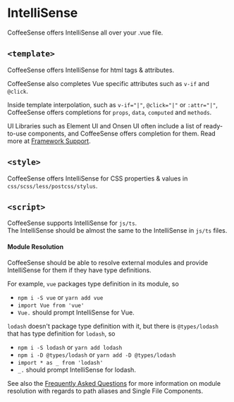 # IntelliSense

CoffeeSense offers IntelliSense all over your .vue file.

## `<template>`

CoffeeSense offers IntelliSense for html tags & attributes.

CoffeeSense also completes Vue specific attributes such as `v-if` and `@click`.

Inside template interpolation, such as `v-if="|"`, `@click="|"` or `:attr="|"`, CoffeeSense offers completions for `props`, `data`, `computed` and `methods`.

UI Libraries such as Element UI and Onsen UI often include a list of ready-to-use components, and CoffeeSense offers completion for them. Read more at [Framework Support](framework.md).

## `<style>`

CoffeeSense offers IntelliSense for CSS properties & values in `css/scss/less/postcss/stylus`.  

## `<script>`

CoffeeSense supports IntelliSense for `js/ts`.  
The IntelliSense should be almost the same to the IntelliSense in `js/ts` files.

#### Module Resolution

CoffeeSense should be able to resolve external modules and provide IntelliSense for them if they have type definitions.

For example, `vue` packages type definition in its module, so

- `npm i -S vue` or `yarn add vue`
- `import Vue from 'vue'`
- `Vue.` should prompt IntelliSense for Vue.

`lodash` doesn't package type definition with it, but there is `@types/lodash` that has type definition for `lodash`, so

- `npm i -S lodash` or `yarn add lodash`
- `npm i -D @types/lodash` or `yarn add -D @types/lodash`
- `import * as _ from 'lodash'`
- `_.` should prompt IntelliSense for lodash.

See also the [Frequently Asked Questions](https://vuejs.github.io/coffeesense/guide/FAQ.html#faq) for more information on module resolution with regards to path aliases and Single File Components.
